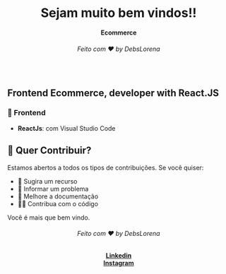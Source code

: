 <div align="center">
  <h1>Sejam muito bem vindos!!</h1>
  <strong>Ecommerce</strong>
  <h6>Feito com ❤️ by DebsLorena</h6>
</div>
<br>


## Frontend Ecommerce, developer with React.JS

<div align="center">
    
   
</div>


### 🎨 Frontend

*  **ReactJs**: com Visual Studio Code


## 🙌 Quer Contribuir?

Estamos abertos a todos os tipos de contribuições. Se você quiser:
* 🤔 Sugira um recurso
* 🐛 Informar um problema
* 📖 Melhore a documentação
* 👨‍💻 Contribua com o código

Você é mais que bem vindo. 


<div align="center">
    <h6>Feito com ❤️ by DebsLorena</h6>
    <a href="https://www.linkedin.com/in/loredebs/"><strong>Linkedin</strong></a></br>
    <a href="https://www.instagram.com/debslorena/"><strong>Instagram</strong></a>
</div>

